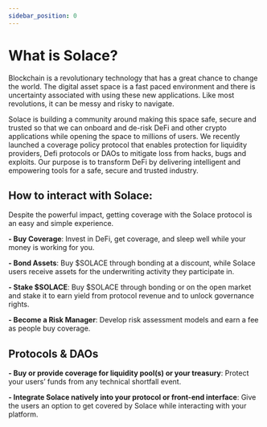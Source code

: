 ```yaml
---
sidebar_position: 0
---
```


# What is Solace?

Blockchain is a revolutionary technology that has a great chance to change the world. The digital asset space is a fast paced environment and there is uncertainty associated with using these new applications. Like most revolutions, it can be messy and risky to navigate.

Solace is building a community around making this space safe, secure and trusted so that we can onboard and de-risk DeFi and other crypto applications while opening the space to millions of users. We recently launched a coverage policy protocol that enables protection for liquidity providers, Defi protocols or DAOs to mitigate loss from hacks, bugs and exploits. Our purpose is to transform DeFi by delivering intelligent and empowering tools for a safe, secure and trusted industry. 

## How to interact with Solace:

Despite the powerful impact, getting coverage with the Solace protocol is an easy and simple experience.

**- Buy Coverage**: Invest in DeFi, get coverage, and sleep well while your money is working for you.

**- Bond Assets**: Buy $SOLACE through bonding at a discount, while Solace users receive assets for the underwriting activity they participate in.

**- Stake $SOLACE**: Buy $SOLACE through bonding or on the open market and stake it to earn yield from protocol revenue and to unlock governance rights.

**- Become a Risk Manager**: Develop risk assessment models and earn a fee as people buy coverage.

## Protocols & DAOs

**- Buy or provide coverage for liquidity pool(s) or your treasury**: Protect your users’ funds from any technical shortfall event.

**- Integrate Solace natively into your protocol or front-end interface**: Give the users an option to get covered by Solace while interacting with your platform.